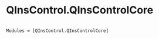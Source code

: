 # QInsControl.QInsControlCore

```@index
```

```@autodocs
Modules = [QInsControl.QInsControlCore]
```